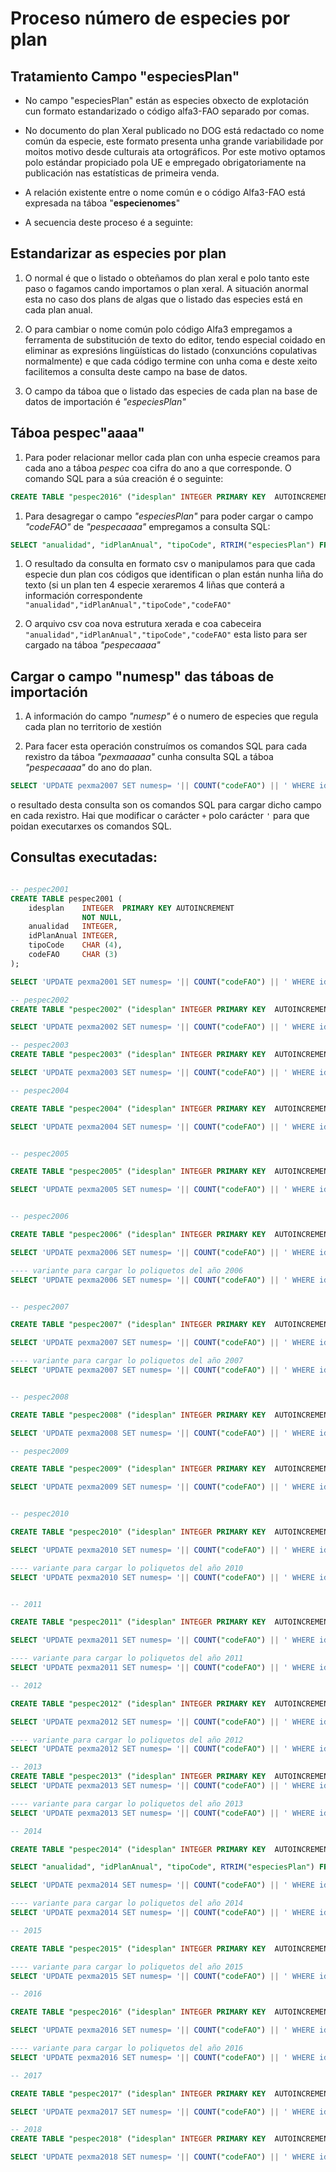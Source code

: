 # Proceso número de especies por plan

## Tratamiento Campo "especiesPlan"

* No campo "especiesPlan" están as especies obxecto de explotación cun formato estandarizado o código alfa3-FAO separado por comas.

* No documento do plan Xeral publicado no DOG está redactado co nome común da especie, este formato presenta unha grande variabilidade por moitos motivo desde culturais ata ortográficos. Por este motivo optamos polo estándar propiciado pola UE e empregado obrigatoriamente na publicación nas estatísticas de primeira venda.

* A relación existente entre o nome común e o código Alfa3-FAO está expresada na táboa "__especienomes__"   

* A secuencia deste proceso é a seguinte:

## Estandarizar as especies por plan

1. O normal é que o listado o obteñamos do plan xeral e polo tanto este paso o fagamos cando importamos o plan xeral. A situación anormal esta no caso dos plans de algas que o listado das especies está en cada plan anual.

1. O para cambiar o nome común polo código Alfa3 empregamos a ferramenta de substitución de texto do editor, tendo especial coidado en eliminar as expresións lingüísticas do listado (conxuncións copulativas normalmente) e que cada código termine con unha coma e deste xeito facilitemos a consulta deste campo na base de datos.

1. O campo da táboa que o listado das especies de cada plan na base de datos de importación é _"especiesPlan"_

## Táboa pespec"aaaa"

1. Para poder relacionar mellor cada plan con unha especie creamos para cada ano a táboa _pespec_ coa cifra do ano a que corresponde. O comando SQL para a súa creación é o seguinte:  
```sql
CREATE TABLE "pespec2016" ("idesplan" INTEGER PRIMARY KEY  AUTOINCREMENT  NOT NULL , "anualidad" INTEGER, "idPlanAnual" INTEGER, "tipoCode" CHAR(4), "codeFAO" CHAR(3));
```

1. Para desagregar o campo _"especiesPlan"_ para poder cargar o campo _"codeFAO"_ de _"pespecaaaa"_ empregamos a consulta SQL:  
```sql
SELECT "anualidad", "idPlanAnual", "tipoCode", RTRIM("especiesPlan") FROM "pexma2013" ORDER BY "idPlanAnual" ASC;
```

1. O resultado da consulta en formato csv o manipulamos para que cada especie dun plan cos códigos que identifican o plan están nunha liña do texto (si un plan ten 4 especie xeraremos 4 liñas que conterá a información correspondente `"anualidad","idPlanAnual","tipoCode","codeFAO"`

1. O arquivo csv coa nova estrutura xerada e coa cabeceira `"anualidad","idPlanAnual","tipoCode","codeFAO"` esta listo para ser cargado na táboa _"pespecaaaa"_ 

## Cargar o campo "numesp" das táboas de importación

1. A información do campo _"numesp"_ é o numero de especies que regula cada plan no territorio de xestión

1. Para facer esta operación construímos os comandos SQL para cada rexistro da táboa _"pexmaaaaa"_ cunha consulta SQL a táboa _"pespecaaaa"_ do ano do plan.  
```sql
SELECT 'UPDATE pexma2007 SET numesp= '|| COUNT("codeFAO") || ' WHERE idPlanAnual = +' || "idPlanAnual" ||'+ AND numesp ISNULL' AS orden FROM "pespec2007" GROUP BY "idPlanAnual";
```  
o resultado desta consulta son os comandos SQL para cargar dicho campo en cada rexistro. Hai que modificar o carácter `+` polo carácter `'` para que poidan executarxes os comandos SQL.

## Consultas executadas:

```sql

-- pespec2001
CREATE TABLE pespec2001 (
    idesplan    INTEGER  PRIMARY KEY AUTOINCREMENT
                NOT NULL,
    anualidad   INTEGER,
    idPlanAnual INTEGER,
    tipoCode    CHAR (4),
    codeFAO     CHAR (3) 
);

SELECT 'UPDATE pexma2001 SET numesp= '|| COUNT("codeFAO") || ' WHERE idPlanAnual = +' || "idPlanAnual" ||'+ AND numesp ISNULL;' AS orden FROM "pespec2001" GROUP BY "idPlanAnual";

-- pespec2002
CREATE TABLE "pespec2002" ("idesplan" INTEGER PRIMARY KEY  AUTOINCREMENT  NOT NULL , "anualidad" INTEGER, "idPlanAnual" INTEGER, "tipoCode" CHAR(4), "codeFAO" CHAR(3));

SELECT 'UPDATE pexma2002 SET numesp= '|| COUNT("codeFAO") || ' WHERE idPlanAnual = +' || "idPlanAnual" ||'+ AND numesp ISNULL' AS orden FROM "pespec2002" GROUP BY "idPlanAnual";

-- pespec2003
CREATE TABLE "pespec2003" ("idesplan" INTEGER PRIMARY KEY  AUTOINCREMENT  NOT NULL , "anualidad" INTEGER, "idPlanAnual" INTEGER, "tipoCode" CHAR(4), "codeFAO" CHAR(3));

SELECT 'UPDATE pexma2003 SET numesp= '|| COUNT("codeFAO") || ' WHERE idPlanAnual = +' || "idPlanAnual" ||'+ AND numesp ISNULL' AS orden FROM "pespec2003" GROUP BY "idPlanAnual";

-- pespec2004

CREATE TABLE "pespec2004" ("idesplan" INTEGER PRIMARY KEY  AUTOINCREMENT  NOT NULL , "anualidad" INTEGER, "idPlanAnual" INTEGER, "tipoCode" CHAR(4), "codeFAO" CHAR(3));

SELECT 'UPDATE pexma2004 SET numesp= '|| COUNT("codeFAO") || ' WHERE idPlanAnual = +' || "idPlanAnual" ||'+ AND numesp ISNULL' AS orden FROM "pespec2004" GROUP BY "idPlanAnual";


-- pespec2005

CREATE TABLE "pespec2005" ("idesplan" INTEGER PRIMARY KEY  AUTOINCREMENT  NOT NULL , "anualidad" INTEGER, "idPlanAnual" INTEGER, "tipoCode" CHAR(4), "codeFAO" CHAR(3));

SELECT 'UPDATE pexma2005 SET numesp= '|| COUNT("codeFAO") || ' WHERE idPlanAnual = +' || "idPlanAnual" ||'+ AND numesp ISNULL' AS orden FROM "pespec2005" GROUP BY "idPlanAnual";


-- pespec2006

CREATE TABLE "pespec2006" ("idesplan" INTEGER PRIMARY KEY  AUTOINCREMENT  NOT NULL , "anualidad" INTEGER, "idPlanAnual" INTEGER, "tipoCode" CHAR(4), "codeFAO" CHAR(3));

SELECT 'UPDATE pexma2006 SET numesp= '|| COUNT("codeFAO") || ' WHERE idPlanAnual = +' || "idPlanAnual" ||'+ AND numesp ISNULL' AS orden FROM "pespec2006" GROUP BY "idPlanAnual";

---- variante para cargar lo poliquetos del año 2006
SELECT 'UPDATE pexma2006 SET numesp= '|| COUNT("codeFAO") || ' WHERE idPlanAnual = +' || "idPlanAnual" ||'+ AND numesp ISNULL;' AS orden FROM "pespec2006" WHERE "tipoCode" LIKE 'K%' GROUP BY "idPlanAnual";


-- pespec2007

CREATE TABLE "pespec2007" ("idesplan" INTEGER PRIMARY KEY  AUTOINCREMENT  NOT NULL , "anualidad" INTEGER, "idPlanAnual" INTEGER, "tipoCode" CHAR(4), "codeFAO" CHAR(3));

SELECT 'UPDATE pexma2007 SET numesp= '|| COUNT("codeFAO") || ' WHERE idPlanAnual = +' || "idPlanAnual" ||'+ AND numesp ISNULL' AS orden FROM "pespec2007" GROUP BY "idPlanAnual";

---- variante para cargar lo poliquetos del año 2007
SELECT 'UPDATE pexma2007 SET numesp= '|| COUNT("codeFAO") || ' WHERE idPlanAnual = +' || "idPlanAnual" ||'+ AND numesp ISNULL;' AS orden FROM "pespec2007" WHERE "tipoCode" LIKE 'K%' GROUP BY "idPlanAnual";


-- pespec2008

CREATE TABLE "pespec2008" ("idesplan" INTEGER PRIMARY KEY  AUTOINCREMENT  NOT NULL , "anualidad" INTEGER, "idPlanAnual" INTEGER, "tipoCode" CHAR(4), "codeFAO" CHAR(3));

SELECT 'UPDATE pexma2008 SET numesp= '|| COUNT("codeFAO") || ' WHERE idPlanAnual = +' || "idPlanAnual" ||'+ AND numesp ISNULL' AS orden FROM "pespec2008" GROUP BY "idPlanAnual";

-- pespec2009

CREATE TABLE "pespec2009" ("idesplan" INTEGER PRIMARY KEY  AUTOINCREMENT  NOT NULL , "anualidad" INTEGER, "idPlanAnual" INTEGER, "tipoCode" CHAR(4), "codeFAO" CHAR(3));

SELECT 'UPDATE pexma2009 SET numesp= '|| COUNT("codeFAO") || ' WHERE idPlanAnual = +' || "idPlanAnual" ||'+ AND numesp ISNULL' AS orden FROM "pespec2009" GROUP BY "idPlanAnual";


-- pespec2010

CREATE TABLE "pespec2010" ("idesplan" INTEGER PRIMARY KEY  AUTOINCREMENT  NOT NULL , "anualidad" INTEGER, "idPlanAnual" INTEGER, "tipoCode" CHAR(4), "codeFAO" CHAR(3));

SELECT 'UPDATE pexma2010 SET numesp= '|| COUNT("codeFAO") || ' WHERE idPlanAnual = +' || "idPlanAnual" ||'+ AND numesp ISNULL' AS orden FROM "pespec2010" GROUP BY "idPlanAnual";

---- variante para cargar lo poliquetos del año 2010
SELECT 'UPDATE pexma2010 SET numesp= '|| COUNT("codeFAO") || ' WHERE idPlanAnual = +' || "idPlanAnual" ||'+ AND numesp ISNULL;' AS orden FROM "pespec2010" WHERE "tipoCode" LIKE 'K%' GROUP BY "idPlanAnual";


-- 2011

CREATE TABLE "pespec2011" ("idesplan" INTEGER PRIMARY KEY  AUTOINCREMENT  NOT NULL , "anualidad" INTEGER, "idPlanAnual" INTEGER, "tipoCode" CHAR(4), "codeFAO" CHAR(3));

SELECT 'UPDATE pexma2011 SET numesp= '|| COUNT("codeFAO") || ' WHERE idPlanAnual = +' || "idPlanAnual" ||'+ AND numesp ISNULL' AS orden FROM "pespec2011" GROUP BY "idPlanAnual";

---- variante para cargar lo poliquetos del año 2011
SELECT 'UPDATE pexma2011 SET numesp= '|| COUNT("codeFAO") || ' WHERE idPlanAnual = +' || "idPlanAnual" ||'+ AND numesp ISNULL;' AS orden FROM "pespec2011" WHERE "tipoCode" LIKE 'K%' GROUP BY "idPlanAnual";

-- 2012

CREATE TABLE "pespec2012" ("idesplan" INTEGER PRIMARY KEY  AUTOINCREMENT  NOT NULL , "anualidad" INTEGER, "idPlanAnual" INTEGER, "tipoCode" CHAR(4), "codeFAO" CHAR(3));

SELECT 'UPDATE pexma2012 SET numesp= '|| COUNT("codeFAO") || ' WHERE idPlanAnual = +' || "idPlanAnual" ||'+ AND numesp ISNULL' AS orden FROM "pespec2012" GROUP BY "idPlanAnual";

---- variante para cargar lo poliquetos del año 2012
SELECT 'UPDATE pexma2012 SET numesp= '|| COUNT("codeFAO") || ' WHERE idPlanAnual = +' || "idPlanAnual" ||'+ AND numesp ISNULL;' AS orden FROM "pespec2012" WHERE "tipoCode" LIKE 'K%' GROUP BY "idPlanAnual";

-- 2013
CREATE TABLE "pespec2013" ("idesplan" INTEGER PRIMARY KEY  AUTOINCREMENT  NOT NULL , "anualidad" INTEGER, "idPlanAnual" INTEGER, "tipoCode" CHAR(4), "codeFAO" CHAR(3));
SELECT 'UPDATE pexma2013 SET numesp= '|| COUNT("codeFAO") || ' WHERE idPlanAnual = +' || "idPlanAnual" ||'+ AND numesp ISNULL' AS orden FROM "pespec2013" GROUP BY "idPlanAnual";

---- variante para cargar lo poliquetos del año 2013
SELECT 'UPDATE pexma2013 SET numesp= '|| COUNT("codeFAO") || ' WHERE idPlanAnual = +' || "idPlanAnual" ||'+ AND numesp ISNULL' AS orden FROM "pespec2013" WHERE "tipoCode" LIKE 'K%' GROUP BY "idPlanAnual";

-- 2014

CREATE TABLE "pespec2014" ("idesplan" INTEGER PRIMARY KEY  AUTOINCREMENT  NOT NULL , "anualidad" INTEGER, "idPlanAnual" INTEGER, "tipoCode" CHAR(4), "codeFAO" CHAR(3));

SELECT "anualidad", "idPlanAnual", "tipoCode", RTRIM("especiesPlan") FROM "pexma2014" ORDER BY "idPlanAnual" ASC;

SELECT 'UPDATE pexma2014 SET numesp= '|| COUNT("codeFAO") || ' WHERE idPlanAnual = +' || "idPlanAnual" ||'+ AND numesp ISNULL' AS orden FROM "pespec2014" GROUP BY "idPlanAnual";

---- variante para cargar lo poliquetos del año 2014
SELECT 'UPDATE pexma2014 SET numesp= '|| COUNT("codeFAO") || ' WHERE idPlanAnual = +' || "idPlanAnual" ||'+ AND numesp ISNULL' AS orden FROM "pespec2014" WHERE "tipoCode" LIKE 'K%' GROUP BY "idPlanAnual";

-- 2015

CREATE TABLE "pespec2015" ("idesplan" INTEGER PRIMARY KEY  AUTOINCREMENT  NOT NULL , "anualidad" INTEGER, "idPlanAnual" INTEGER, "tipoCode" CHAR(4), "codeFAO" CHAR(3))

---- variante para cargar lo poliquetos del año 2015
SELECT 'UPDATE pexma2015 SET numesp= '|| COUNT("codeFAO") || ' WHERE idPlanAnual = +' || "idPlanAnual" ||'+ AND numesp ISNULL' AS orden FROM "pespec2015" WHERE "tipoCode" LIKE 'K%' GROUP BY "idPlanAnual";

-- 2016

CREATE TABLE "pespec2016" ("idesplan" INTEGER PRIMARY KEY  AUTOINCREMENT  NOT NULL , "anualidad" INTEGER, "idPlanAnual" INTEGER, "tipoCode" CHAR(4), "codeFAO" CHAR(3));

SELECT 'UPDATE pexma2016 SET numesp= '|| COUNT("codeFAO") || ' WHERE idPlanAnual = +' || "idPlanAnual" ||'+ AND numesp ISNULL' AS orden FROM "pespec2016" GROUP BY "idPlanAnual";

---- variante para cargar lo poliquetos del año 2016
SELECT 'UPDATE pexma2016 SET numesp= '|| COUNT("codeFAO") || ' WHERE idPlanAnual = +' || "idPlanAnual" ||'+ AND numesp ISNULL' AS orden FROM "pespec2016" WHERE "tipoCode" LIKE 'K%' GROUP BY "idPlanAnual";

-- 2017

CREATE TABLE "pespec2017" ("idesplan" INTEGER PRIMARY KEY  AUTOINCREMENT  NOT NULL , "anualidad" INTEGER, "idPlanAnual" INTEGER, "tipoCode" CHAR(4), "codeFAO" CHAR(3));

SELECT 'UPDATE pexma2017 SET numesp= '|| COUNT("codeFAO") || ' WHERE idPlanAnual = +' || "idPlanAnual" ||'+ AND numesp ISNULL' AS orden FROM "pespec2017" GROUP BY "idPlanAnual";

-- 2018
CREATE TABLE "pespec2018" ("idesplan" INTEGER PRIMARY KEY  AUTOINCREMENT  NOT NULL, "anualidad" INTEGER, "idPlanAnual" INTEGER, "tipoCode" CHAR(4), "codeFAO" CHAR(3));

SELECT 'UPDATE pexma2018 SET numesp= '|| COUNT("codeFAO") || ' WHERE idPlanAnual = +' || "idPlanAnual" ||'+ AND numesp ISNULL;' AS orden FROM "pespec2018" GROUP BY "idPlanAnual";

```
